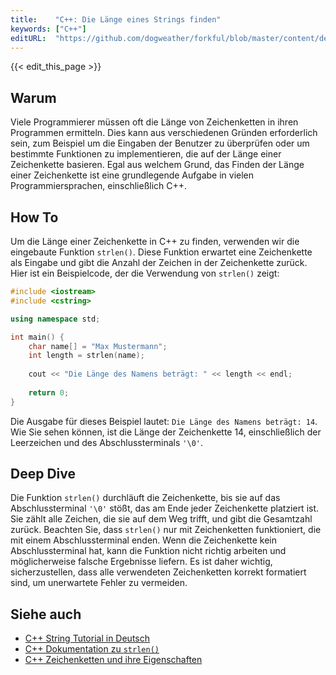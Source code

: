 ```yaml
---
title:    "C++: Die Länge eines Strings finden"
keywords: ["C++"]
editURL:  "https://github.com/dogweather/forkful/blob/master/content/de/cpp/finding-the-length-of-a-string.md"
---
```


{{< edit_this_page >}}

## Warum

Viele Programmierer müssen oft die Länge von Zeichenketten in ihren Programmen ermitteln. Dies kann aus verschiedenen Gründen erforderlich sein, zum Beispiel um die Eingaben der Benutzer zu überprüfen oder um bestimmte Funktionen zu implementieren, die auf der Länge einer Zeichenkette basieren. Egal aus welchem ​​Grund, das Finden der Länge einer Zeichenkette ist eine grundlegende Aufgabe in vielen Programmiersprachen, einschließlich C++.

## How To

Um die Länge einer Zeichenkette in C++ zu finden, verwenden wir die eingebaute Funktion `strlen()`. Diese Funktion erwartet eine Zeichenkette als Eingabe und gibt die Anzahl der Zeichen in der Zeichenkette zurück. Hier ist ein Beispielcode, der die Verwendung von `strlen()` zeigt:

```C++
#include <iostream>
#include <cstring>

using namespace std;

int main() {
    char name[] = "Max Mustermann";
    int length = strlen(name);
    
    cout << "Die Länge des Namens beträgt: " << length << endl;
    
    return 0;
}
```

Die Ausgabe für dieses Beispiel lautet: `Die Länge des Namens beträgt: 14`. Wie Sie sehen können, ist die Länge der Zeichenkette 14, einschließlich der Leerzeichen und des Abschlussterminals `'\0'`.

## Deep Dive

Die Funktion `strlen()` durchläuft die Zeichenkette, bis sie auf das Abschlussterminal `'\0'` stößt, das am Ende jeder Zeichenkette platziert ist. Sie zählt alle Zeichen, die sie auf dem Weg trifft, und gibt die Gesamtzahl zurück. Beachten Sie, dass `strlen()` nur mit Zeichenketten funktioniert, die mit einem Abschlussterminal enden. Wenn die Zeichenkette kein Abschlussterminal hat, kann die Funktion nicht richtig arbeiten und möglicherweise falsche Ergebnisse liefern. Es ist daher wichtig, sicherzustellen, dass alle verwendeten Zeichenketten korrekt formatiert sind, um unerwartete Fehler zu vermeiden.

## Siehe auch

- [C++ String Tutorial in Deutsch](https://www.programmierenlernenhq.de/c-plus-plus-zeichenketten-string/) 
- [C++ Dokumentation zu `strlen()`](https://www.cplusplus.com/reference/cstring/strlen/)
- [C++ Zeichenketten und ihre Eigenschaften](https://www.geeksforgeeks.org/strings-in-c-2/)